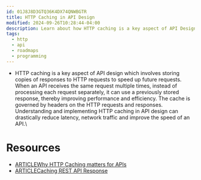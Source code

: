 ```yaml
---
id: 01J8J8D3GTQ36K4DX74QNWBGTR
title: HTTP Caching in API Design
modified: 2024-09-26T10:28:44-04:00
description: Learn about how HTTP caching is a key aspect of API Design
tags:
  - http
  - api
  - roadmaps
  - programming
---
```

- HTTP caching is a key aspect of API design which involves storing copies of responses to HTTP requests to speed up future requests. When an API receives the same request multiple times, instead of processing each request separately, it can use a previously stored response, thereby improving performance and efficiency. The cache is governed by headers on the HTTP requests and responses. Understanding and implementing HTTP caching in API design can drastically reduce latency, network traffic and improve the speed of an API.\

# Resources
- [ARTICLEWhy HTTP Caching matters for APIs](https://thenewstack.io/why-http-caching-matters-for-apis/)
- [ARTICLECaching REST API Response](https://restfulapi.net/caching/)
